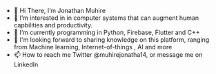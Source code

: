 - 👋 Hi There, I’m Jonathan Muhire
- 👀 I’m interested in in computer systems that can augment human capbilities and productivity. 
- 🌱 I’m currently programming in Python, Firebase, Flutter and C++
- 💞️ I'm looking forward to sharing knowledge on this platform, ranging from Machine learning, Internet-of-things , AI and more
- 📫 How to reach me Twitter @muhirejonatha14, or message me on LinkedIn

<!---
Jonathan-321/Jonathan-321 is a ✨ special ✨ repository because its `README.md` (this file) appears on your GitHub profile.
You can click the Preview link to take a look at your changes.
--->
